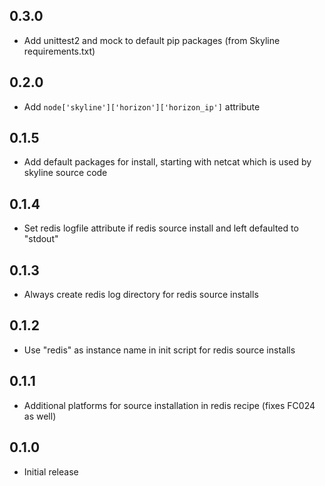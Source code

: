 ## 0.3.0

* Add unittest2 and mock to default pip packages (from Skyline requirements.txt)

## 0.2.0

* Add `node['skyline']['horizon']['horizon_ip']` attribute

## 0.1.5

* Add default packages for install, starting with netcat which is used by skyline source code

## 0.1.4

* Set redis logfile attribute if redis source install and left defaulted to "stdout"

## 0.1.3

* Always create redis log directory for redis source installs

## 0.1.2

* Use "redis" as instance name in init script for redis source installs

## 0.1.1

* Additional platforms for source installation in redis recipe (fixes FC024 as well)

## 0.1.0

* Initial release
